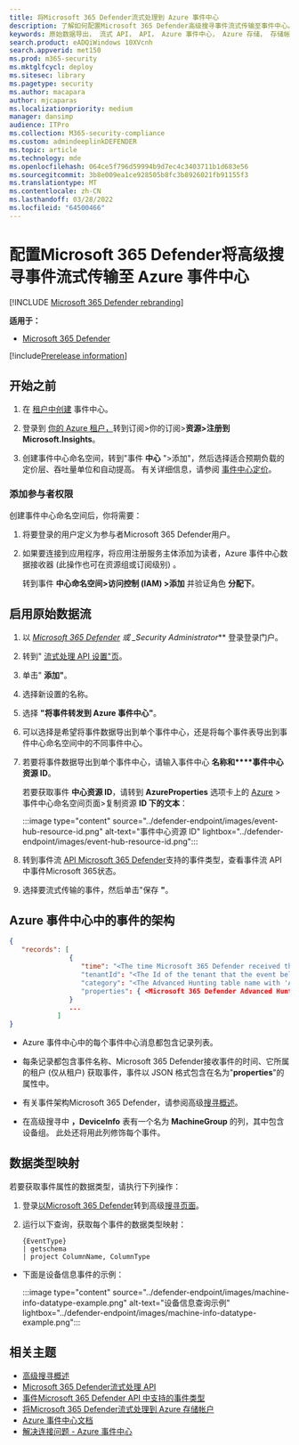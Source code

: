 ```yaml
---
title: 将Microsoft 365 Defender流式处理到 Azure 事件中心
description: 了解如何配置Microsoft 365 Defender高级搜寻事件流式传输至事件中心。
keywords: 原始数据导出， 流式 API， API， Azure 事件中心， Azure 存储， 存储帐户， 高级搜寻， 原始数据共享
search.product: eADQiWindows 10XVcnh
search.appverid: met150
ms.prod: m365-security
ms.mktglfcycl: deploy
ms.sitesec: library
ms.pagetype: security
ms.author: macapara
author: mjcaparas
ms.localizationpriority: medium
manager: dansimp
audience: ITPro
ms.collection: M365-security-compliance
ms.custom: admindeeplinkDEFENDER
ms.topic: article
ms.technology: mde
ms.openlocfilehash: 064ce5f796d59994b9d7ec4c3403711b1d683e56
ms.sourcegitcommit: 3b8e009ea1ce928505b8fc3b8926021fb91155f3
ms.translationtype: MT
ms.contentlocale: zh-CN
ms.lasthandoff: 03/28/2022
ms.locfileid: "64500466"
---
```

# <a name="configure-microsoft-365-defender-to-stream-advanced-hunting-events-to-your-azure-event-hub"></a>配置Microsoft 365 Defender将高级搜寻事件流式传输至 Azure 事件中心

[!INCLUDE [Microsoft 365 Defender rebranding](../../includes/microsoft-defender.md)]


**适用于：**
- [Microsoft 365 Defender](https://go.microsoft.com/fwlink/?linkid=2118804)

[!include[Prerelease information](../../includes/prerelease.md)]

## <a name="before-you-begin"></a>开始之前

1. 在 [租户中创建](/azure/event-hubs/) 事件中心。

2. 登录到 [你的 Azure 租户，](https://ms.portal.azure.com/)转到订阅>你的订阅>**资源>注册到 Microsoft.Insights**。

3. 创建事件中心命名空间，转到"事件 **中心** ">添加"，然后选择适合预期负载的定价层、吞吐量单位和自动提高。 有关详细信息，请参阅 [事件中心定价](https://azure.microsoft.com/pricing/details/event-hubs/)。

### <a name="add-contributor-permissions"></a>添加参与者权限

创建事件中心命名空间后，你将需要：

1. 将要登录的用户定义为参与者Microsoft 365 Defender用户。

2. 如果要连接到应用程序，将应用注册服务主体添加为读者，Azure 事件中心数据接收器 (此操作也可在资源组或订阅级别) 。

    转到事件 **中心命名空间>访问控制 (IAM) >添加** 并验证角色 **分配下**。

## <a name="enable-raw-data-streaming"></a>启用原始数据流

1. 以 *<a href="https://go.microsoft.com/fwlink/p/?linkid=2077139" target="_blank">Microsoft 365 Defender</a> 或 _*_Security Administrator_** 登录登录门户。

2. 转到" [流式处理 API 设置"页](https://security.microsoft.com/settings/mtp_settings/raw_data_export)。

3. 单击" **添加"**。

4. 选择新设置的名称。

5. 选择 **"将事件转发到 Azure 事件中心"**。

6. 可以选择是希望将事件数据导出到单个事件中心，还是将每个事件表导出到事件中心命名空间中的不同事件中心。

7. 若要将事件数据导出到单个事件中心，请输入事件中心 **名称和****事件中心资源 ID**。

   若要获取事件 **中心资源 ID**，请转到 **AzureProperties** 选项卡上的 [Azure](https://ms.portal.azure.com/) >  事件中心命名空间页面>复制资源 **ID 下的文本**：

   :::image type="content" source="../defender-endpoint/images/event-hub-resource-id.png" alt-text="事件中心资源 ID" lightbox="../defender-endpoint/images/event-hub-resource-id.png":::

8. 转到事件流 [API Microsoft 365 Defender](supported-event-types.md)支持的事件类型，查看事件流 API 中事件Microsoft 365状态。

9. 选择要流式传输的事件，然后单击"保存 **"**。

## <a name="the-schema-of-the-events-in-azure-event-hub"></a>Azure 事件中心中的事件的架构

```JSON
{
   "records": [
               {
                  "time": "<The time Microsoft 365 Defender received the event>"
                  "tenantId": "<The Id of the tenant that the event belongs to>"
                  "category": "<The Advanced Hunting table name with 'AdvancedHunting-' prefix>"
                  "properties": { <Microsoft 365 Defender Advanced Hunting event as Json> }
               }
               ...
            ]
}
```

- Azure 事件中心中的每个事件中心消息都包含记录列表。

- 每条记录都包含事件名称、Microsoft 365 Defender接收事件的时间、它所属的租户 (仅从租户) 获取事件，事件以 JSON 格式包含在名为"**properties**"的属性中。

- 有关事件架构Microsoft 365 Defender，请参阅高级[搜寻概述](advanced-hunting-overview.md)。

- 在高级搜寻中 **，DeviceInfo** 表有一个名为 **MachineGroup** 的列，其中包含设备组。 此处还将用此列修饰每个事件。

## <a name="data-types-mapping"></a>数据类型映射

若要获取事件属性的数据类型，请执行下列操作：

1. 登录<a href="https://go.microsoft.com/fwlink/p/?linkid=2077139" target="_blank">以Microsoft 365 Defender</a>转到高级[搜寻页面](https://security.microsoft.com/hunting-package)。

2. 运行以下查询，获取每个事件的数据类型映射：

   ```kusto
   {EventType}
   | getschema
   | project ColumnName, ColumnType
   ```

- 下面是设备信息事件的示例：

  :::image type="content" source="../defender-endpoint/images/machine-info-datatype-example.png" alt-text="设备信息查询示例" lightbox="../defender-endpoint/images/machine-info-datatype-example.png":::

## <a name="related-topics"></a>相关主题

- [高级搜寻概述](advanced-hunting-overview.md)
- [Microsoft 365 Defender流式处理 API](streaming-api.md)
- [事件Microsoft 365 Defender API 中支持的事件类型](supported-event-types.md)
- [将Microsoft 365 Defender流式处理到 Azure 存储帐户](streaming-api-storage.md)
- [Azure 事件中心文档](/azure/event-hubs/)
- [解决连接问题 - Azure 事件中心](/azure/event-hubs/troubleshooting-guide)
